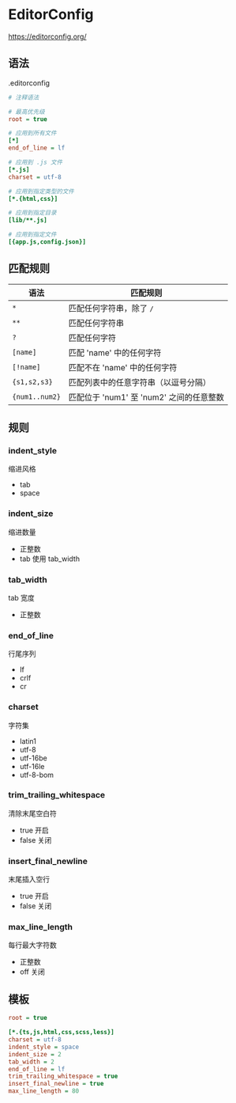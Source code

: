 # EditorConfig

<https://editorconfig.org/>

## 语法

.editorconfig

```ini
# 注释语法

# 最高优先级
root = true

# 应用到所有文件
[*]
end_of_line = lf

# 应用到 .js 文件
[*.js]
charset = utf-8

# 应用到指定类型的文件
[*.{html,css}]

# 应用到指定目录
[lib/**.js]

# 应用到指定文件
[{app.js,config.json}]
```

## 匹配规则

| 语法 | 匹配规则 |
|---|---|
| `*` | 匹配任何字符串，除了 `/` |
| `**` | 匹配任何字符串 |
| `?` | 匹配任何字符 |
| `[name]` | 匹配 'name' 中的任何字符 |
| `[!name]` | 匹配不在 'name' 中的任何字符 |
| `{s1,s2,s3}` | 匹配列表中的任意字符串（以逗号分隔） |
| `{num1..num2}` | 匹配位于 'num1' 至 'num2' 之间的任意整数 |

## 规则

### indent_style

缩进风格

+ tab
+ space

### indent_size

缩进数量

+ 正整数
+ tab 使用 tab_width

### tab_width

tab 宽度

+ 正整数

### end_of_line

行尾序列

+ lf
+ crlf
+ cr

### charset

字符集

+ latin1
+ utf-8
+ utf-16be
+ utf-16le
+ utf-8-bom

### trim_trailing_whitespace

清除末尾空白符

+ true 开启
+ false 关闭

### insert_final_newline

末尾插入空行

+ true 开启
+ false 关闭

### max_line_length

每行最大字符数

+ 正整数
+ off 关闭

## 模板

```ini
root = true

[*.{ts,js,html,css,scss,less}]
charset = utf-8
indent_style = space
indent_size = 2
tab_width = 2
end_of_line = lf
trim_trailing_whitespace = true
insert_final_newline = true
max_line_length = 80
```
